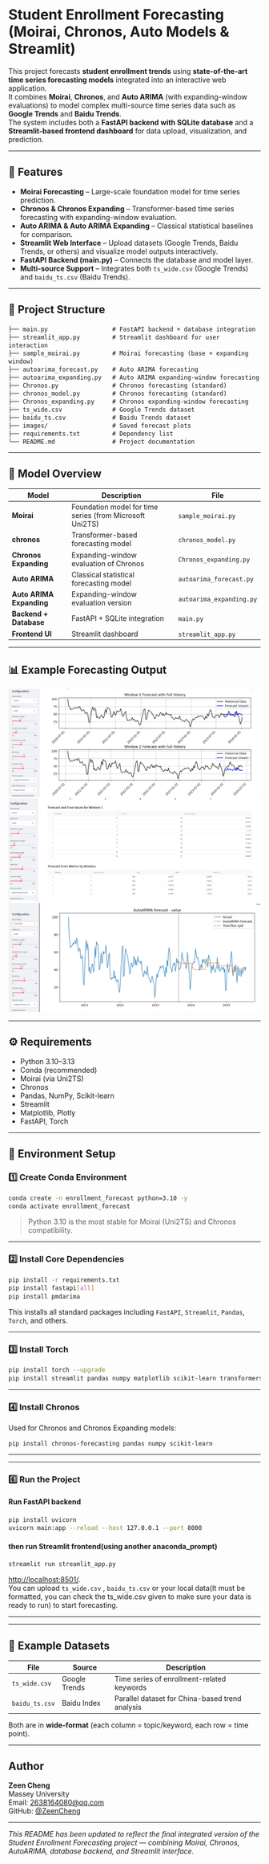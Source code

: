 # Student Enrollment Forecasting (Moirai, Chronos, Auto Models & Streamlit)

This project forecasts **student enrollment trends** using **state-of-the-art time series forecasting models** integrated into an interactive web application.  
It combines **Moirai**, **Chronos**, and **Auto ARIMA** (with expanding-window evaluations) to model complex multi-source time series data such as **Google Trends** and **Baidu Trends**.  
The system includes both a **FastAPI backend with SQLite database** and a **Streamlit-based frontend dashboard** for data upload, visualization, and prediction.

---

## 🌟 Features

- **Moirai Forecasting** – Large-scale foundation model for time series prediction.  
- **Chronos & Chronos Expanding** – Transformer-based time series forecasting with expanding-window evaluation.  
- **Auto ARIMA & Auto ARIMA Expanding** – Classical statistical baselines for comparison.  
- **Streamlit Web Interface** – Upload datasets (Google Trends, Baidu Trends, or others) and visualize model outputs interactively.  
- **FastAPI Backend (main.py)** – Connects the database and model layer.  
- **Multi-source Support** – Integrates both `ts_wide.csv` (Google Trends) and `baidu_ts.csv` (Baidu Trends).

---

## 📁 Project Structure

```
├── main.py                  # FastAPI backend + database integration
├── streamlit_app.py         # Streamlit dashboard for user interaction
├── sample_moirai.py         # Moirai forecasting (base + expanding window)
├── autoarima_forecast.py    # Auto ARIMA forecasting
├── autoarima_expanding.py   # Auto ARIMA expanding-window forecasting
├── Chronos.py               # Chronos forecasting (standard)
├── chronos_model.py         # Chronos forecasting (standard)
├── Chronos_expanding.py     # Chronos expanding-window forecasting
├── ts_wide.csv              # Google Trends dataset
├── baidu_ts.csv             # Baidu Trends dataset
├── images/                  # Saved forecast plots
├── requirements.txt         # Dependency list
└── README.md                # Project documentation
```

---

## 🧠 Model Overview

| Model | Description | File |
|-------|--------------|------|
| **Moirai** | Foundation model for time series (from Microsoft Uni2TS) | `sample_moirai.py` |
| **chronos** | Transformer-based forecasting model | `chronos_model.py` |
| **Chronos Expanding** | Expanding-window evaluation of Chronos | `Chronos_expanding.py` |
| **Auto ARIMA** | Classical statistical forecasting model | `autoarima_forecast.py` |
| **Auto ARIMA Expanding** | Expanding-window evaluation version | `autoarima_expanding.py` |
| **Backend + Database** | FastAPI + SQLite integration | `main.py` |
| **Frontend UI** | Streamlit dashboard | `streamlit_app.py` |

---

## 📊 Example Forecasting Output

![Forecast Output 1](images/forecast_plot_3.png)  
![Forecast Output 2](images/forecast_plot_4.png)  
![Forecast Output 3](images/forecast_plot_5.png)

---

## ⚙️ Requirements

- Python 3.10–3.13  
- Conda (recommended)  
- Moirai (via Uni2TS)  
- Chronos  
- Pandas, NumPy, Scikit-learn  
- Streamlit  
- Matplotlib, Plotly  
- FastAPI, Torch

---

## 🧩 Environment Setup

### 1️⃣ Create Conda Environment
```bash
conda create -n enrollment_forecast python=3.10 -y
conda activate enrollment_forecast
```
> Python 3.10 is the most stable for Moirai (Uni2TS) and Chronos compatibility.

---

### 2️⃣ Install Core Dependencies
```bash
pip install -r requirements.txt
pip install fastapi[all]
pip install pmdarima
```
This installs all standard packages including `FastAPI`, `Streamlit`, `Pandas`, `Torch`, and others.

---

### 3️⃣ Install **Torch**
```bash
pip install torch --upgrade
pip install streamlit pandas numpy matplotlib scikit-learn transformers torch
```

---

### 4️⃣ Install **Chronos**
Used for Chronos and Chronos Expanding models:
```bash
pip install chronos-forecasting pandas numpy scikit-learn
```

---


---

### 6️⃣ Run the Project
#### Run FastAPI backend
```bash
pip install uvicorn
uvicorn main:app --reload --host 127.0.0.1 --port 8000
```
#### then run Streamlit frontend(using another anaconda_prompt)
```bash
streamlit run streamlit_app.py
```
[http://localhost:8501/](http://localhost:8501/).  
You can upload `ts_wide.csv` , `baidu_ts.csv` or your local data(It must be formatted, you can check the ts_wide.csv given to make sure your data is ready to run) to start forecasting.

---



---

## 📂 Example Datasets

| File | Source | Description |
|------|---------|-------------|
| `ts_wide.csv` | Google Trends | Time series of enrollment-related keywords |
| `baidu_ts.csv` | Baidu Index | Parallel dataset for China-based trend analysis |

Both are in **wide-format** (each column = topic/keyword, each row = time point).

---

##  Author

**Zeen Cheng**  
Massey University  
Email: 2638164080@qq.com  
GitHub: [@ZeenCheng](https://github.com/ZeenCheng)

---

 *This README has been updated to reflect the final integrated version of the Student Enrollment Forecasting project — combining Moirai, Chronos, AutoARIMA, database backend, and Streamlit interface.*

